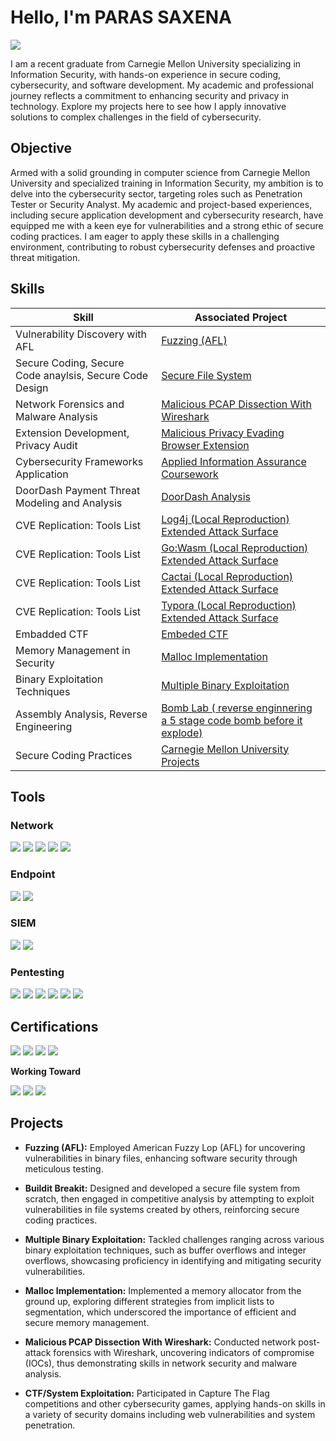 ﻿# Hello, I'm PARAS SAXENA 
<a href="https://www.linkedin.com/in/paras-saxena-cmu/"><img src="https://img.shields.io/badge/-LinkedIn-0072b1?&style=for-the-badge&logo=linkedin&logoColor=white" /></a>

I am a recent graduate from Carnegie Mellon University specializing in Information Security, with hands-on experience in secure coding, cybersecurity, and software development. My academic and professional journey reflects a commitment to enhancing security and privacy in technology. Explore my projects here to see how I apply innovative solutions to complex challenges in the field of cybersecurity.

## Objective
Armed with a solid grounding in computer science from Carnegie Mellon University and specialized training in Information Security, my ambition is to delve into the cybersecurity sector, targeting roles such as Penetration Tester or Security Analyst. My academic and project-based experiences, including secure application development and cybersecurity research, have equipped me with a keen eye for vulnerabilities and a strong ethic of secure coding practices. I am eager to apply these skills in a challenging environment, contributing to robust cybersecurity defenses and proactive threat mitigation.

## Skills

| Skill                                    | Associated Project                                        |
|------------------------------------------|-----------------------------------------------------------|
| Vulnerability Discovery with AFL         | [Fuzzing (AFL)](https://github.com/paras98/AFL_Fuzzing)                                         |
| Secure Coding, Secure Code anaylsis, Secure Code Design               | [Secure File System](https://github.com/paras98/Secure-File-System/blob/main/README.md)                                       |
| Network Forensics and Malware Analysis   | [Malicious PCAP Dissection With Wireshark](https://github.com/paras98/Malicous-PCAP-Analysis)             |
| Extension Development, Privacy Audit     |[Malicious Privacy Evading Browser Extension](https://github.com/paras98/Malicious_extension_Privacy/tree/main)
| Cybersecurity Frameworks Application     | [Applied Information Assurance Coursework](#)             |
| DoorDash Payment Threat Modeling and Analysis       | [DoorDash Analysis](https://github.com/paras98/Threat-Modeling-Doordash)                        |
| CVE Replication: Tools List               | [Log4j (Local Reproduction) Extended Attack Surface](https://github.com/paras98/Log4Shell) |
| CVE Replication: Tools List               | [Go:Wasm (Local Reproduction) Extended Attack Surface](https://github.com/paras98/CVE-2021-38297-Go-wasm-Replication) |
| CVE Replication: Tools List               | [Cactai (Local Reproduction) Extended Attack Surface](#) |
| CVE Replication: Tools List               | [Typora (Local Reproduction) Extended Attack Surface](#) |
| Embadded CTF                              | [Embeded CTF](#) |
| Memory Management in Security            | [Malloc Implementation](#)                                 |
| Binary Exploitation Techniques           | [Multiple Binary Exploitation](#)                         |
| Assembly Analysis, Reverse Engineering   | [Bomb Lab ( reverse enginnering a 5 stage code bomb before it explode)](#) |
| Secure Coding Practices                  | [Carnegie Mellon University Projects](#)                   |
## Tools

### Network

<div>
    <img src="https://img.shields.io/badge/-Wireshark-1679A7?&style=for-the-badge&logo=Wireshark&logoColor=white" />
    <img src="https://img.shields.io/badge/-Metasploit-FCC624?&style=for-the-badge&logo=Metasploit&logoColor=black" />
    <img src="https://img.shields.io/badge/-nmap-0779E4?&style=for-the-badge&logo=Nmap&logoColor=white" />
    <img src="https://img.shields.io/badge/-OWASP-48A9A6?&style=for-the-badge&logo=OWASP&logoColor=white" />
    <img src="https://img.shields.io/badge/-Suricata-EF3B2D?&style=for-the-badge&logo=Suricata&logoColor=white" />
</div>


### Endpoint
<div>
    <img src="https://img.shields.io/badge/-Microsoft_Defender_for_Endpoint-00A4EF?&style=for-the-badge&logo=Microsoft&logoColor=white" />
    <img src="https://img.shields.io/badge/-Velociraptor-4B275F?&style=for-the-badge&logo=Velociraptor&logoColor=white" />
</div>

### SIEM
<div>
    <img src="https://img.shields.io/badge/-Splunk-000000?&style=for-the-badge&logo=Splunk&logoColor=white" />
    <img src="https://img.shields.io/badge/-Elastic-005571?&style=for-the-badge&logo=Elastic&logoColor=white" />
</div>

### Pentesting 

<div>
    <img src="https://img.shields.io/badge/-Metasploit-FCC624?&style=for-the-badge&logo=Metasploit&logoColor=black" />
    <img src="https://img.shields.io/badge/-nmap-0779E4?&style=for-the-badge&logo=Nmap&logoColor=white" />
    <img src="https://img.shields.io/badge/-Wireshark-1679A7?&style=for-the-badge&logo=Wireshark&logoColor=white" />
    <img src="https://img.shields.io/badge/-OWASP-48A9A6?&style=for-the-badge&logo=OWASP&logoColor=white" />
    <img src="https://img.shields.io/badge/-Burp_Suite-565656?&style=for-the-badge&logo=BurpSuite&logoColor=white" />
    <img src="https://img.shields.io/badge/-DirBuster-FFD600?&style=for-the-badge&logo=DirBuster&logoColor=black" />
</div>


## Certifications

<div>
    <img src="https://img.shields.io/badge/-Security%2B-FF0000?&style=for-the-badge&logo=CompTIA&logoColor=white" />
    <img src="https://img.shields.io/badge/CC-ISC2-%234E5D94?style=for-the-badge&logoColor=white" />
    <img src="https://img.shields.io/badge/-CCNA%20R&S-%2300D1B2?&style=for-the-badge&logo=Cisco&logoColor=white" />
    <img src="https://img.shields.io/badge/-NYU%20Cybersecurity%20Specialization-%235329e6?&style=for-the-badge&logo=New%20York%20University&logoColor=white" />
</div>

**Working Toward**
<div>
    <img src="https://img.shields.io/badge/-OSCP-990000?&style=for-the-badge&logo=Offensive%20Security&logoColor=white" />
    <img src="https://img.shields.io/badge/-AWS%20Certified%20Cloud%20Practitioner-232F3E?&style=for-the-badge&logo=Amazon%20AWS&logoColor=white" />
    <img src="https://img.shields.io/badge/-AWS%20Certified%20Security%20Specialty-232F3E?&style=for-the-badge&logo=Amazon%20AWS&logoColor=white" />
</div>



## Projects

- **Fuzzing (AFL):** Employed American Fuzzy Lop (AFL) for uncovering vulnerabilities in binary files, enhancing software security through meticulous testing.

- **Buildit Breakit:** Designed and developed a secure file system from scratch, then engaged in competitive analysis by attempting to exploit vulnerabilities in file systems created by others, reinforcing secure coding practices.

- **Multiple Binary Exploitation:** Tackled challenges ranging across various binary exploitation techniques, such as buffer overflows and integer overflows, showcasing proficiency in identifying and mitigating security vulnerabilities.

- **Malloc Implementation:** Implemented a memory allocator from the ground up, exploring different strategies from implicit lists to segmentation, which underscored the importance of efficient and secure memory management.

- **Malicious PCAP Dissection With Wireshark:** Conducted network post-attack forensics with Wireshark, uncovering indicators of compromise (IOCs), thus demonstrating skills in network security and malware analysis.

- **CTF/System Exploitation:** Participated in Capture The Flag competitions and other cybersecurity games, applying hands-on skills in a variety of security domains including web vulnerabilities and system penetration. 
